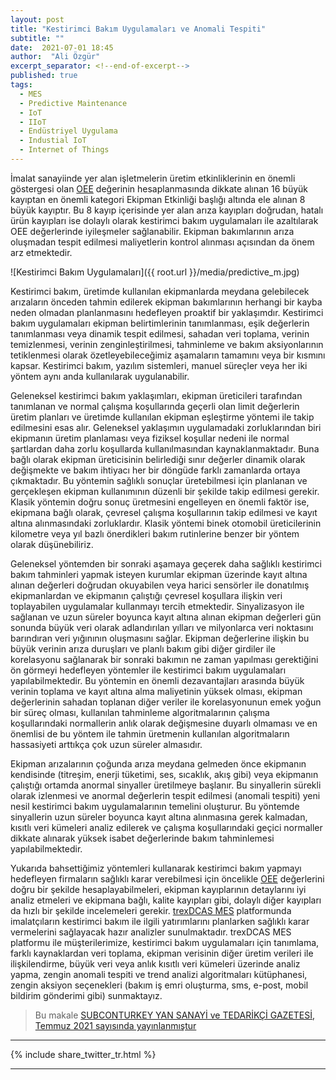 ```yaml
---
layout: post
title: "Kestirimci Bakım Uygulamaları ve Anomali Tespiti"
subtitle: ""
date:  2021-07-01 18:45
author:  "Ali Özgür"
excerpt_separator: <!--end-of-excerpt-->
published: true
tags:
  - MES
  - Predictive Maintenance
  - IoT
  - IIoT
  - Endüstriyel Uygulama
  - Industial IoT
  - Internet of Things
---
```


İmalat sanayiinde yer alan işletmelerin üretim etkinliklerinin en önemli göstergesi olan [OEE](https://www.oee.com/) değerinin hesaplanmasında dikkate alınan 16 büyük kayıptan en önemli kategori Ekipman Etkinliği başlığı altında ele alınan 8 büyük kayıptır. Bu 8 kayıp içerisinde yer alan arıza kayıpları doğrudan, hatalı ürün kayıpları ise dolaylı olarak kestirimci bakım uygulamaları ile azaltılarak OEE değerlerinde iyileşmeler sağlanabilir. Ekipman bakımlarının arıza oluşmadan tespit edilmesi maliyetlerin kontrol alınması açısından da önem arz etmektedir.

![Kestirimci Bakım Uygulamaları]({{ root.url }}/media/predictive_m.jpg)

<!--end-of-excerpt-->

Kestirimci bakım, üretimde kullanılan ekipmanlarda meydana gelebilecek arızaların önceden tahmin edilerek ekipman bakımlarının herhangi bir kayba neden olmadan planlanmasını hedefleyen proaktif bir yaklaşımdır. Kestirimci bakım uygulamaları ekipman belirtimlerinin tanımlanması, eşik değerlerin tanımlanması veya dinamik tespit edilmesi, sahadan veri toplama, verinin temizlenmesi, verinin zenginleştirilmesi, tahminleme ve bakım aksiyonlarının tetiklenmesi olarak özetleyebileceğimiz aşamaların tamamını veya bir kısmını kapsar. Kestirimci bakım, yazılım sistemleri, manuel süreçler veya her iki yöntem aynı anda kullanılarak uygulanabilir.


Geleneksel kestirimci bakım yaklaşımları, ekipman üreticileri tarafından tanımlanan ve normal çalışma koşullarında geçerli olan limit değerlerin üretim planları ve üretimde kullanılan ekipman eşleştirme yöntemi ile takip edilmesini esas alır. Geleneksel yaklaşımın uygulamadaki zorluklarından biri ekipmanın üretim planlaması veya fiziksel koşullar nedeni ile normal şartlardan daha zorlu koşullarda kullanılmasından kaynaklanmaktadır. Buna bağlı olarak ekipman üreticisinin belirlediği sınır değerler dinamik olarak değişmekte ve bakım ihtiyacı her bir döngüde farklı zamanlarda ortaya çıkmaktadır. Bu yöntemin sağlıklı sonuçlar üretebilmesi için planlanan ve gerçekleşen ekipman kullanımının düzenli bir şekilde takip edilmesi gerekir. Klasik yöntemin doğru sonuç üretmesini engelleyen en önemli faktör ise, ekipmana bağlı olarak, çevresel çalışma koşullarının takip edilmesi ve kayıt altına alınmasındaki zorluklardır. Klasik yöntemi binek otomobil üreticilerinin kilometre veya yıl bazlı önerdikleri bakım rutinlerine benzer bir yöntem olarak düşünebiliriz.


Geleneksel yöntemden bir sonraki aşamaya geçerek daha sağlıklı kestirimci bakım tahminleri yapmak isteyen kurumlar ekipman üzerinde kayıt altına alınan değerleri doğrudan okuyabilen veya harici sensörler ile donatılmış ekipmanlardan ve ekipmanın çalıştığı çevresel koşullara ilişkin veri toplayabilen uygulamalar kullanmayı tercih etmektedir. Sinyalizasyon ile sağlanan ve uzun süreler boyunca kayıt altına alınan ekipman değerleri gün sonunda büyük veri olarak adlandırılan yılları ve milyonlarca veri noktasını barındıran veri yığınının oluşmasını sağlar. Ekipman değerlerine ilişkin bu büyük verinin arıza duruşları ve planlı bakım gibi diğer girdiler ile korelasyonu sağlanarak bir sonraki bakımın ne zaman yapılması gerektiğini ön görmeyi hedefleyen yöntemler ile kestirimci bakım uygulamaları yapılabilmektedir. Bu yöntemin en önemli dezavantajları arasında büyük verinin toplama ve kayıt altına alma maliyetinin yüksek olması, ekipman değerlerinin sahadan toplanan diğer veriler ile korelasyonunun emek yoğun bir süreç olması, kullanılan tahminleme algoritmalarının çalışma koşullarındaki normallerin anlık olarak değişmesine duyarlı olmaması ve en önemlisi de bu yöntem ile tahmin üretmenin kullanılan algoritmaların hassasiyeti arttıkça çok uzun süreler almasıdır.


Ekipman arızalarının çoğunda arıza meydana gelmeden önce ekipmanın kendisinde (titreşim, enerji tüketimi, ses, sıcaklık, akış gibi) veya ekipmanın çalıştığı ortamda anormal sinyaller üretilmeye başlanır. Bu sinyallerin sürekli olarak izlenmesi ve anormal değerlerin tespit edilmesi (anomali tespiti) yeni nesil kestirimci bakım uygulamalarının temelini oluşturur. Bu yöntemde sinyallerin uzun süreler boyunca kayıt altına alınmasına gerek kalmadan, kısıtlı veri kümeleri analiz edilerek ve çalışma koşullarındaki geçici normaller dikkate alınarak yüksek isabet değerlerinde bakım tahminlemesi yapılabilmektedir.


Yukarıda bahsettiğimiz yöntemleri kullanarak kestirimci bakım yapmayı hedefleyen firmaların sağlıklı karar verebilmesi için öncelikle [OEE](https://www.oee.com/) değerlerini doğru bir şekilde hesaplayabilmeleri, ekipman kayıplarının detaylarını iyi analiz etmeleri ve ekipmana bağlı, kalite kayıpları gibi, dolaylı diğer kayıpları da hızlı bir şekilde incelemeleri gerekir. [trexDCAS MES](https://trex.com.tr/) platformunda imalatçıların kestirimci bakım ile ilgili yatırımlarını planlarken sağlıklı karar vermelerini sağlayacak hazır analizler sunulmaktadır. trexDCAS MES platformu ile müşterilerimize, kestirimci bakım uygulamaları için tanımlama, farklı kaynaklardan veri toplama, ekipman verisinin diğer üretim verileri ile ilişkilendirme, büyük veri veya anlık kısıtlı veri kümeleri üzerinde analiz yapma, zengin anomali tespiti ve trend analizi algoritmaları kütüphanesi, zengin aksiyon seçenekleri (bakım iş emri oluşturma, sms, e-post, mobil bildirim gönderimi gibi) sunmaktayız.


> Bu makale [SUBCONTURKEY YAN SANAYİ ve TEDARİKÇİ GAZETESİ, Temmuz 2021 sayısında yayınlanmıştur](https://www.subconturkey.com.tr/kestirimci-bakim-uygulamalari-ve-anomali-tespiti/)

***
{% include share_twitter_tr.html %}

***
